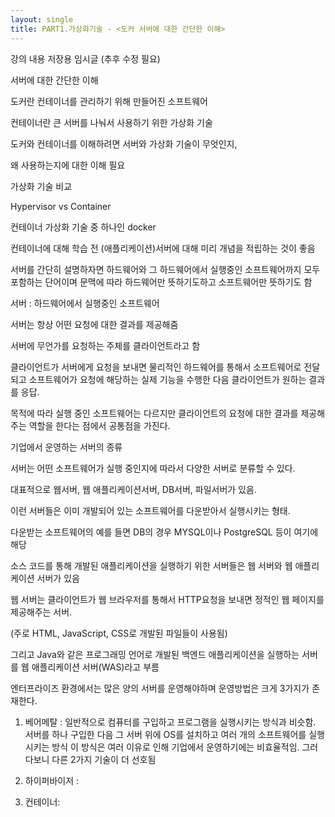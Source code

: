 ```yaml
---
layout: single
title: PART1.가상화기술 - <도커 서버에 대한 간단한 이해>
---
```






강의 내용 저장용 임시글 (추후 수정 필요)



서버에 대한 간단한 이해



도커란 컨테이너를 관리하기 위해 만들어진 소프트웨어

컨테이너란 큰 서버를 나눠서 사용하기 위한 가상화 기술



도커와 컨테이너를 이해하려면 서버와 가상화 기술이 무엇인지,

왜 사용하는지에 대한 이해 필요



가상화 기술 비교

Hypervisor vs Container



컨테이너 가상화 기술 중 하나인 docker



컨테이너에 대해 학습 전 (애플리케이션)서버에 대해 미리 개념을 적립하는 것이 좋음

서버를 간단히 설명하자면 하드웨어와 그 하드웨어에서 실행중인 소프트웨어까지 모두 포함하는 단어이며 문맥에 따라 하드웨어만 뜻하기도하고 소프트웨어만 뜻하기도 함

서버 : 하드웨어에서 실행중인 소프트웨어

서버는 항상 어떤 요청에 대한 결과를 제공해줌

서버에 무언가를 요청하는 주체를 클라이언트라고 함

클라이언트가 서버에게 요청을 보내면 물리적인 하드웨어를 통해서 소프트웨어로 전달되고 소프트웨어가 요청에 해당하는 실제 기능을 수행한 다음 클라이언트가 원하는 결과를 응답.

목적에 따라 실행 중인 소프트웨어는 다르지만 클라이언트의 요청에 대한 결과를 제공해주는 역할을 한다는 점에서 공통점을 가진다.



기업에서 운영하는 서버의 종류

서버는 어떤 소프트웨어가 실행 중인지에 따라서 다양한 서버로 분류할 수 있다.

대표적으로 웹서버, 웹 애플리케이션서버,  DB서버, 파일서버가 있음.

이런 서버들은 이미 개발되어 있는 소프트웨어를 다운받아서 실행시키는 형태.

다운받는 소프트웨어의 예를 들면 DB의 경우 MYSQL이나  PostgreSQL 등이 여기에 해당

소스 코드를 통해 개발된 애플리케이션을 실행하기 위한 서버들은 웹 서버와 웹 애플리케이션 서버가 있음

웹 서버는 클라이언트가 웹 브라우저를 통해서 HTTP요청을 보내면 정적인 웹 페이지를 제공해주는 서버.

(주로 HTML, JavaScript, CSS로 개발된 파일들이 사용됨)



그리고 Java와 같은 프로그래밍 언어로 개발된 백엔드 애플리케이션을 실행하는 서버를 웹 애플리케이션 서버(WAS)라고 부름



엔터프라이즈 환경에서는 많은 양의 서버를 운영해야하며 운영방법은 크게 3가지가 존재한다.

1. 베어메탈 : 
   일반적으로 컴퓨터를 구입하고 프로그램을 실행시키는 방식과 비슷함. 서버를 하나 구입한 다음 그 서버 위에 OS를 설치하고 여러 개의 소프트웨어를 실행시키는 방식
   이 방식은 여러 이유로 인해 기업에서 운영하기에는 비효율적임. 그러다보니 다른 2가지 기술이 더 선호됨
2. 하이퍼바이저 :
   
3. 컨테이너:





